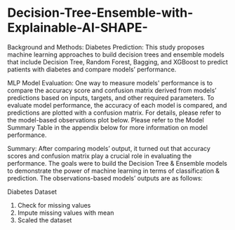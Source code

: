 # Decision-Tree-Ensemble-with-Explainable-AI-SHAPE-

Background and Methods: Diabetes Prediction: This study proposes machine learning approaches to build decision trees and ensemble models that include Decision Tree, Random Forest, Bagging, and XGBoost to predict patients with diabetes and compare models’ performance.

MLP Model Evaluation:
One way to measure models' performance is to compare the accuracy score and confusion matrix derived from models’ predictions based on inputs, targets, and other required parameters. To evaluate model performance, the accuracy of each model is compared, and predictions are plotted with a confusion matrix. For details, please refer to the model-based observations plot below. Please refer to the Model Summary Table in the appendix below for more information on model performance.

Summary:
After comparing models’ output, it turned out that accuracy scores and confusion matrix play a crucial role in evaluating the performance. The goals were to build the Decision Tree & Ensemble models to demonstrate the power of machine learning in terms of classification & prediction. The observations-based models’ outputs are as follows:

Diabetes Dataset
1. Check for missing values
2. Impute missing values with mean
3. Scaled the dataset
